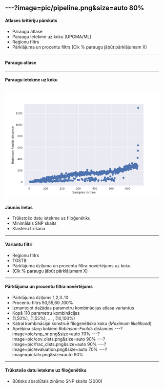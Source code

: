 <!--[>#### Filoģenētisko koku rekonstruēšanas algoritmi<]-->
<!--* Parsimonijas metodes-->
<!--* Distanču metodes-->
 <!--* *UPGMA*-->
 <!--* *Neighbour joining*-->
<!--* *Likelihood* metodes-->
 <!--* *Maximum likelihood*-->
<!--* *Bayesian* metodes-->

---?image=pic/pipeline.png&size=auto 80%
---
#### Atlases kritēriju pārskats
 * Paraugu atlase
 * Paraugu ietekme uz koku (UPGMA/ML)
 * Reģionu filtrs
 * Pārklājuma un procentu filtrs (Cik % paraugu jābūt pārklājumam X)

---
#### Paraugu atlase
---
#### Paraugu ietekme uz koku
![testing](pic/tree_dists.png)
---
#### Jaunās lietas
* Trūkstošo datu ietekme uz filoģenētiku
* Minimālais SNP skaits
* Klasteru tīrīšana
---
#### Variantu filtri
* Reģionu filtrs
 * TGSTB
* Pārklājuma dziļuma un procentu filtra novērtējums uz koku
 * (Cik % paraugu jābūt pārklājumam X)
---
#### Pārklājuma un procentu filtra novērtējums
* Pārklājuma dziļums 1,2,3..10
* Procentu filtrs 50,55,60..100%
* Izmantojot dažādas parametru kombinācijas atlasa variantus
 * Kopā 110 parametru kombinācijas 
 * (1,50%), (1,55%), ... , (10,100%)
* Katrai kombinācijai konstruē filoģenētisko koku (*Maximum likelihood*)
* Aprēķina starp kokiem *Robinson-Foulds* distances
---?image=pic/snp_nr.png&size=auto 70%
---?image=pic/cov_dists.png&size=auto 90%
---?image=pic/frac_dists.png&size=auto 90%
---?image=pic/evaluation.png&size=auto 70%
---?image=pic/aln.png&size=auto 90%

---
#### Trūkstošo datu ietekme uz filoģenētiku
* Būtisks absolūtais zināmo SNP skaits (2000)
